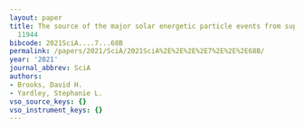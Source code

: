 ```yaml
---
layout: paper
title: The source of the major solar energetic particle events from super active region
  11944
bibcode: 2021SciA....7...68B
permalink: /papers/2021/SciA/2021SciA%2E%2E%2E%2E7%2E%2E%2E68B/
year: '2021'
journal_abbrev: SciA
authors:
- Brooks, David H.
- Yardley, Stephanie L.
vso_source_keys: {}
vso_instrument_keys: {}
---
```

